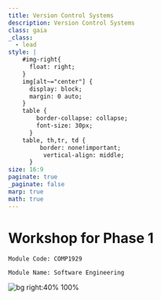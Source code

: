 ```yaml
---
title: Version Control Systems
description: Version Control Systems
class: gaia
_class:
  - lead
style: |
    #img-right{
      float: right;
    }
    img[alt~="center"] {
      display: block;
      margin: 0 auto;
    }
    table {
        border-collapse: collapse;
        font-size: 30px;
      }
    table, th,tr, td {
         border: none!important; 
          vertical-align: middle;
      }
size: 16:9
paginate: true
_paginate: false
marp: true
math: true
---
```


# Workshop for Phase 1

    Module Code: COMP1929 
    
    Module Name: Software Engineering


![bg right:40% 100%](../../figures/Workshop.PNG)